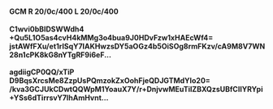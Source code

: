 #### GCM R 20/0c/400 L 20/0c/400
**C1wvi0bBIDSWWdh4**<br/>**+Qu5L1O5as4cvH4kMMg3o4bua9J0HDvFzw1xHAEcWf4=**<br/>**jstAWfFXu/et1rlSqY7IAKHwzsDY5aOGz4b5OiSOg8rmFKzv/cA9M8V7WN28n1cPK8kG8nYTgRF9i6eF...**<br/><br/>
**agdiigCP0QQ/xTiP**<br/>**D9BqsXrcsMe8ZzpUsPQmzokZxOohFjeQDJGTMdYIo20=**<br/>**/kva3GCJUkCDwtQQWpM1YoauX7Y/r+DnjvwMEuTilZBXQzsUBfCIlYRYpi+YSs6dTirrsvY7IhAmHvnt...**